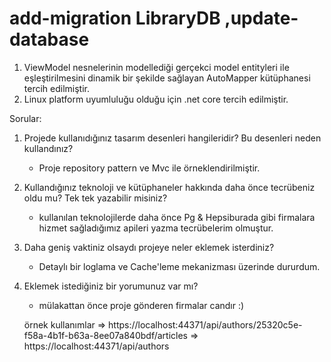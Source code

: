 ﻿ 

 # add-migration LibraryDB  ,update-database

1) ViewModel nesnelerinin modellediği gerçekci model entityleri ile eşleştirilmesini dinamik bir şekilde sağlayan AutoMapper kütüphanesi tercih edilmiştir.
2) Linux platform uyumluluğu olduğu için .net core  tercih edilmiştir.
 


Sorular:
1) Projede kullanıdığınız tasarım desenleri hangileridir? Bu desenleri neden kullandınız?
	 - Proje repository pattern ve Mvc ile  örneklendirilmiştir.

2) Kullandığınız teknoloji ve kütüphaneler hakkında daha önce tecrübeniz oldu mu? Tek tek
yazabilir misiniz?
	- kullanılan teknolojilerde daha önce Pg & Hepsiburada gibi firmalara hizmet sağladığımız apileri  yazma tecrübelerim olmuştur.

3) Daha geniş vaktiniz olsaydı projeye neler eklemek isterdiniz?
	- Detaylı bir loglama ve Cache'leme mekanizması üzerinde dururdum.

4) Eklemek istediğiniz bir yorumunuz var mı? 
	- mülakattan önce proje gönderen firmalar candır :)



	örnek kullanımlar
	=> https://localhost:44371/api/authors/25320c5e-f58a-4b1f-b63a-8ee07a840bdf/articles
	=> https://localhost:44371/api/authors
